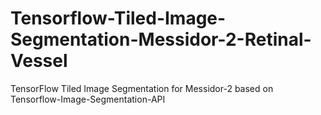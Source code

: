 # Tensorflow-Tiled-Image-Segmentation-Messidor-2-Retinal-Vessel
TensorFlow Tiled Image Segmentation for Messidor-2 based on Tensorflow-Image-Segmentation-API
